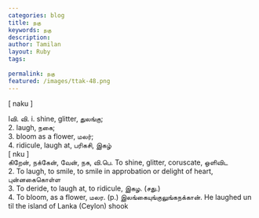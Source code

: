```yaml
---
categories: blog
title: நகு
keywords: நகு
description: 
author: Tamilan
layout: Ruby
tags: 
 
permalink: நகு
featured: /images/ttak-48.png
---
```

  
[ naku ]  
  
Iவி. வி. i. shine, glitter, துலங்கு;  
2. laugh, நகை;  
3. bloom as a flower, மலர்;  
4. ridicule, laugh at, பரிகசி, இகழ்  
[ nku ]  
கிறேன், நக்கேன், வேன், நக, வி.பெ. To shine, glitter, coruscate, ஒளிவிட  
2. To laugh, to smile, to smile in approbation or delight of heart, புன்னகைகொள்ள  
3. To deride, to laugh at, to ridicule, இகழ. (சது.)  
4. To bloom, as a flower, மலர. (p.) இலங்கையுங்குலுங்கநக்கான். He laughed un til the island of Lanka (Ceylon) shook